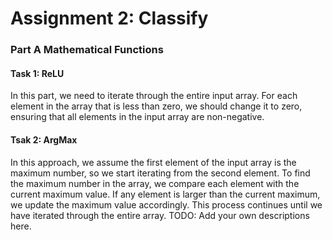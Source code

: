 # Assignment 2: Classify
### Part A Mathematical Functions
#### Task 1: ReLU
In this part, we need to iterate through the entire input array. For each element in the array that is less than zero, we should change it to zero, ensuring that all elements in the input array are non-negative.

#### Tsak 2: ArgMax
In this approach, we assume the first element of the input array is the maximum number, so we start iterating from the second element. To find the maximum number in the array, we compare each element with the current maximum value. If any element is larger than the current maximum, we update the maximum value accordingly. This process continues until we have iterated through the entire array.
TODO: Add your own descriptions here.
